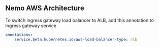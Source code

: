 ## Nemo AWS Architecture

To switch ingress gateway load balancer to ALB, add this annotation to Ingress gateway service

``` yaml
annotations:
    service.beta.kubernetes.io/aws-load-balancer-type: nlb
```
